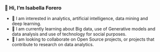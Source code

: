### 👋 Hi, I’m Isabella Forero

- 👀 I am interested in analytics, artificial intelligence, data mining and deep learning.
- 🌱 I am currently learning about Big data, use of Generative models and data analysis and use of technology for social purposes.
- 💞️ I am looking to collaborate on Open Source projects, or projects that contribute to research on data analytics.

<!---
Lala341/Lala341 is a ✨ special ✨ repository because its `README.md` (this file) appears on your GitHub profile.
You can click the Preview link to take a look at your changes.
--->
